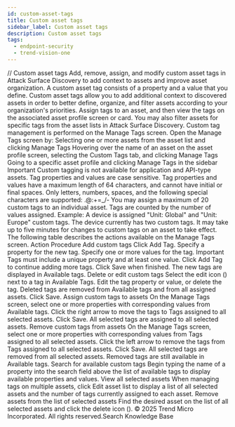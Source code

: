 ```yaml
---
id: custom-asset-tags
title: Custom asset tags
sidebar_label: Custom asset tags
description: Custom asset tags
tags:
  - endpoint-security
  - trend-vision-one
---
```


/*<![CDATA[*/ $('#title').html($('meta[name=map-description]').attr('content')); /*]]>*/ Custom asset tags Add, remove, assign, and modify custom asset tags in Attack Surface Discovery to add context to assets and improve asset organization. A custom asset tag consists of a property and a value that you define. Custom asset tags allow you to add additional context to discovered assets in order to better define, organize, and filter assets according to your organization's priorities. Assign tags to an asset, and then view the tags on the associated asset profile screen or card. You may also filter assets for specific tags from the asset lists in Attack Surface Discovery. Custom tag management is performed on the Manage Tags screen. Open the Manage Tags screen by: Selecting one or more assets from the asset list and clicking Manage Tags Hovering over the name of an asset on the asset profile screen, selecting the Custom Tags tab, and clicking Manage Tags Going to a specific asset profile and clicking Manage Tags in the sidebar Important Custom tagging is not available for application and API-type assets. Tag properties and values are case sensitive. Tag properties and values have a maximum length of 64 characters, and cannot have initial or final spaces. Only letters, numbers, spaces, and the following special characters are supported: .@:+=_/- You may assign a maximum of 20 custom tags to an individual asset. Tags are counted by the number of values assigned. Example: A device is assigned "Unit: Global" and "Unit: Europe" custom tags. The device currently has two custom tags. It may take up to five minutes for changes to custom tags on an asset to take effect. The following table describes the actions available on the Manage Tags screen. Action Procedure Add custom tags Click Add Tag. Specify a property for the new tag. Specify one or more values for the tag. Important Tags must include a unique property and at least one value. Click Add Tag to continue adding more tags. Click Save when finished. The new tags are displayed in Available tags. Delete or edit custom tags Select the edit icon () next to a tag in Available Tags. Edit the tag property or value, or delete the tag. Deleted tags are removed from Available tags and from all assigned assets. Click Save. Assign custom tags to assets On the Manage Tags screen, select one or more properties with corresponding values from Available tags. Click the right arrow to move the tags to Tags assigned to all selected assets. Click Save. All selected tags are assigned to all selected assets. Remove custom tags from assets On the Manage Tags screen, select one or more properties with corresponding values from Tags assigned to all selected assets. Click the left arrow to remove the tags from Tags assigned to all selected assets. Click Save. All selected tags are removed from all selected assets. Removed tags are still available in Available tags. Search for available custom tags Begin typing the name of a property into the search field above the list of available tags to display available properties and values. View all selected assets When managing tags on multiple assets, click Edit asset list to display a list of all selected assets and the number of tags currently assigned to each asset. Remove assets from the list of selected assets Find the desired asset on the list of all selected assets and click the delete icon (). © 2025 Trend Micro Incorporated. All rights reserved.Search Knowledge Base